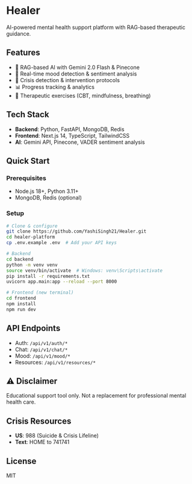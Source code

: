 # Healer

AI-powered mental health support platform with RAG-based therapeutic guidance.

## Features
- 🤖 RAG-based AI with Gemini 2.0 Flash & Pinecone
- 🎯 Real-time mood detection & sentiment analysis
- 🚨 Crisis detection & intervention protocols
- 📊 Progress tracking & analytics
- 🧘 Therapeutic exercises (CBT, mindfulness, breathing)

## Tech Stack
- **Backend**: Python, FastAPI, MongoDB, Redis
- **Frontend**: Next.js 14, TypeScript, TailwindCSS
- **AI**: Gemini API, Pinecone, VADER sentiment analysis

## Quick Start

### Prerequisites
- Node.js 18+, Python 3.11+
- MongoDB, Redis (optional)

### Setup
```bash
# Clone & configure
git clone https://github.com/YashiSingh21/Healer.git
cd healer-platform
cp .env.example .env  # Add your API keys

# Backend
cd backend
python -m venv venv
source venv/bin/activate  # Windows: venv\Scripts\activate
pip install -r requirements.txt
uvicorn app.main:app --reload --port 8000

# Frontend (new terminal)
cd frontend
npm install
npm run dev
```

## API Endpoints
- Auth: `/api/v1/auth/*`
- Chat: `/api/v1/chat/*`
- Mood: `/api/v1/mood/*`
- Resources: `/api/v1/resources/*`

## ⚠️ Disclaimer
Educational support tool only. Not a replacement for professional mental health care.

## Crisis Resources
- **US**: 988 (Suicide & Crisis Lifeline)
- **Text**: HOME to 741741

## License
MIT